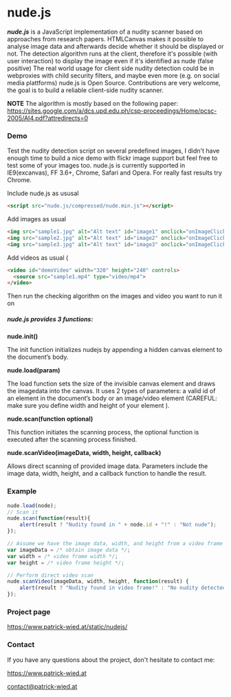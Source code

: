 # nude.js

***nude.js*** is a JavaScript implementation of a nudity scanner based on approaches from research papers. HTMLCanvas makes it possible to analyse image data and afterwards decide whether it should be displayed or not. The detection algorithm runs at the client, therefore it's possible (with user interaction) to display the image even if it's identified as nude (false positive)
The real world usage for client side nudity detection could be in webproxies with child security filters, and maybe even more (e.g. on social media plattforms)
nude.js is Open Source. Contributions are very welcome, the goal is to build a reliable client-side nudity scanner.

**NOTE** The algorithm is mostly based on the following paper:
https://sites.google.com/a/dcs.upd.edu.ph/csp-proceedings/Home/pcsc-2005/AI4.pdf?attredirects=0

### Demo
Test the nudity detection script on several predefined images, I didn't have enough time to build a nice demo with flickr image support but feel free to test some of your images too. nude.js is currently supported in IE9(excanvas), FF 3.6+, Chrome, Safari and Opera. For really fast results try Chrome.

Include nude.js as ususal
```HTML
<script src="nude.js/compressed/nude.min.js"></script>
```
Add images as usual
```HTML
<img src="sample1.jpg" alt="Alt text" id="image1" onclick="onImageClick('image1');" />
<img src="sample2.jpg" alt="Alt text" id="image2" onclick="onImageClick('image2');" />
<img src="sample3.jpg" alt="Alt text" id="image3" onclick="onImageClick('image3');" />
```
Add videos as usual (
```HTML
<video id="demoVideo" width="320" height="240" controls>
  <source src="sample1.mp4" type="video/mp4">
</video>
```

Then run the checking algorithm on the images and video you want to run it on

##### nude.js provides 3 functions:

**nude.init()**

The init function initializes nudejs by appending a hidden canvas element to the document’s body.

**nude.load(param)**

The load function sets the size of the invisible canvas element and draws the imagedata into the canvas.
It uses 2 types of parameters: a valid id of an element in the document’s body or an image/video element (CAREFUL: make sure you define width and height of your element ).

**nude.scan(function optional)**

This function initiates the scanning process, the optional function is executed after the scanning process finished.

**nude.scanVideo(imageData, width, height, callback)**

Allows direct scanning of provided image data. Parameters include the image data, width, height, and a callback function to handle the result.

### Example
```Javascript
nude.load(node);
// Scan it
nude.scan(function(result){ 
    alert(result ? "Nudity found in " + node.id + "!" : "Not nude");
});
```
```Javascript
// Assume we have the image data, width, and height from a video frame
var imageData = /* obtain image data */;
var width = /* video frame width */;
var height = /* video frame height */;

// Perform direct video scan
nude.scanVideo(imageData, width, height, function(result) {
    alert(result ? "Nudity found in video frame!" : "No nudity detected in video frame");
});
```

### Project page
https://www.patrick-wied.at/static/nudejs/

### Contact
If you have any questions about the project, don't hesitate to contact me:

https://www.patrick-wied.at

contact@patrick-wied.at
